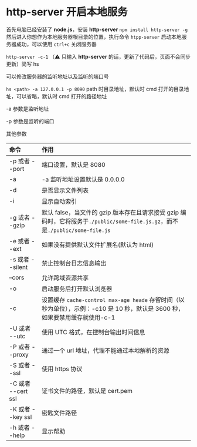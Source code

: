 # http-server 开启本地服务

首先电脑已经安装了 **node.js**，安装 **http-server**
`npm install http-server -g`
然后进入你想作为本地服务器根目录的位置，执行命令 `htpp-server`
启动本地服务器成功，可以使用 `ctrl+c` 关闭服务器

`http-server -c-1` （⚠️ 只输入 **http-server** 的话，更新了代码后，页面不会同步更新）简写 hs

可以修改服务器的监听地址以及监听的端口号

`hs <path> -a 127.0.0.1 -p 8090`
path 时目录地址，默认时 cmd 打开的目录地址，可以省略，默认时 cmd 打开的路径地址

-a 参数是监听地址

-p 参数是监听的端口

其他参数

| 命令               | 作用                                                         |
| :----------------- | :----------------------------------------------------------- |
| -p 或者 --port     | 端口设置，默认是 8080                                        |
| -a                 | -a 监听地址设置默认是 0.0.0.0                                |
| -d                 | 是否显示文件列表                                             |
| -i                 | 显示自动索引                                                 |
| -g 或者 --gzip     | 默认 false，当文件的 gzip 版本存在且请求接受 gzip 编码时，它将服务于`./public/some-file.js.gz`，而不是`./public/some-file.js` |
| -e 或者 --ext      | 如果没有提供默认文件扩展名(默认为 html)                      |
| -s 或者 --silent   | 禁止控制台日志信息输出                                       |
| –cors              | 允许跨域资源共享                                             |
| -o                 | 启动服务后打开默认浏览器                                     |
| -c                 | 设置缓存 `cache-control max-age heade` 存留时间（以秒为单位），示例：-c10 是 10 秒，默认是 3600 秒，如果要禁用缓存就使用-c-1 |
| -U 或者 --utc      | 使用 UTC 格式，在控制台输出时间信息                          |
| -P 或者 --proxy    | 通过一个 url 地址，代理不能通过本地解析的资源                |
| -S 或者 --ssl      | 使用 https 协议                                              |
| -C 或者 --cert ssl | 证书文件的路径，默认是 cert.pem                              |
| -K 或者 --key ssl  | 密匙文件路径                                                 |
| -h 或者 --help     | 显示帮助                                                     |
